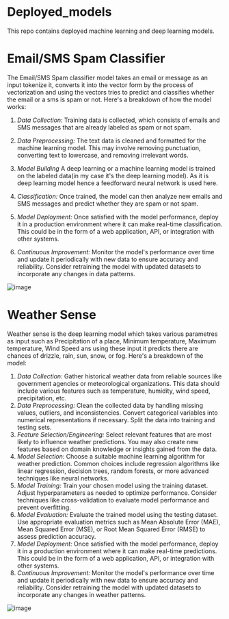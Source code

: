 # Deployed_models
This repo contains deployed machine learning and deep learning models.


# Email/SMS Spam Classifier
The Email/SMS Spam classifier model takes an email or message as an input tokenize it, converts it into the vector form by the process of vectorization and using the vectors tries to predict and classifies whether the email or a sms is spam or not.
Here's a breakdown of how the model works:
1. *Data Collection:*  Training data is collected, which consists of emails and SMS messages that are already labeled as spam or not spam.

2. *Data Preprocessing:* The text data is cleaned and formatted for the machine learning model. This may involve removing punctuation, converting text to lowercase, and removing irrelevant words.

3. *Model Building*  A deep learning or a machine learning model is trained on the labeled data(in my case it's the deep learning model). As it is deep learning model hence a feedforward neural network is used here.

4. *Classification:* Once trained, the model can then analyze new emails and SMS messages and predict whether they are spam or not spam.
   
5. *Model Deployment:* Once satisfied with the model performance, deploy it in a production environment where it can make real-time classification. This could be in the form of a web application, API, or integration with other systems.
   
6. *Continuous Improvement:* Monitor the model's performance over time and update it periodically with new data to ensure accuracy and reliability. Consider retraining the model with updated datasets to incorporate any changes in data patterns.


![image](https://github.com/SP4567/Deployed_models/assets/92623123/9706b94b-c76f-4e37-99ab-4198441e4c71)



# Weather Sense
Weather sense is the deep learning model which takes various parametres as input such as Precipitation of a place, Minimum temperature, Maximum temperature, Wind Speed ans using these input it predicts there are chances of drizzle, rain, sun, snow, or fog.
Here's a breakdown of the model:

1. *Data Collection:* Gather historical weather data from reliable sources like government agencies or meteorological organizations. This data should include various features such as temperature, humidity, wind speed, precipitation, etc.
2. *Data Preprocessing:* Clean the collected data by handling missing values, outliers, and inconsistencies. Convert categorical variables into numerical representations if necessary. Split the data into training and testing sets.
3. *Feature Selection/Engineering:* Select relevant features that are most likely to influence weather predictions. You may also create new features based on domain knowledge or insights gained from the data.
4. *Model Selection:* Choose a suitable machine learning algorithm for weather prediction. Common choices include regression algorithms like linear regression, decision trees, random forests, or more advanced techniques like neural networks.
5. *Model Training:* Train your chosen model using the training dataset. Adjust hyperparameters as needed to optimize performance. Consider techniques like cross-validation to evaluate model performance and prevent overfitting.
6. *Model Evaluation:* Evaluate the trained model using the testing dataset. Use appropriate evaluation metrics such as Mean Absolute Error (MAE), Mean Squared Error (MSE), or Root Mean Squared Error (RMSE) to assess prediction accuracy.
7. *Model Deployment:* Once satisfied with the model performance, deploy it in a production environment where it can make real-time predictions. This could be in the form of a web application, API, or integration with other systems.
8. *Continuous Improvement:* Monitor the model's performance over time and update it periodically with new data to ensure accuracy and reliability. Consider retraining the model with updated datasets to incorporate any changes in weather patterns.
   

![image](https://github.com/SP4567/Deployed_models/assets/92623123/53645675-89c1-4df6-976a-77378d55eb3b)




